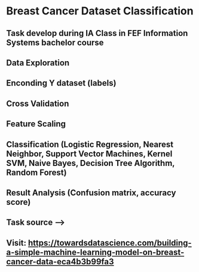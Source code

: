 # Breast Cancer Dataset Classification

## Task develop during IA Class in FEF Information Systems bachelor course

## Data Exploration
## Enconding Y dataset (labels)
## Cross Validation
## Feature Scaling
## Classification (Logistic Regression, Nearest Neighbor, Support Vector Machines, Kernel SVM, Naive Bayes, Decision Tree Algorithm, Random Forest)
## Result Analysis (Confusion matrix, accuracy score)

## Task source --> 
## Visit: https://towardsdatascience.com/building-a-simple-machine-learning-model-on-breast-cancer-data-eca4b3b99fa3
